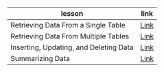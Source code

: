 | lesson                                 | link                                                                                       |
| -------------------------------------- | ------------------------------------------------------------------------------------------ |
| Retrieving Data From a Single Table    | [Link](./retrieving-data-from-a-single-table.md "Retrieving Data From a Single Table ")    |
| Retrieving Data From Multiple Tables   | [Link](./retrieving-data-from-multiple-tables.md "Retrieving Data From Multiple Tables")   |
| Inserting, Updating, and Deleting Data | [Link](./inserting-updating-and-deleting-data.md "Inserting, Updating, and Deleting Data") |
| Summarizing Data                       | [Link](./summarizing-data.md "Summarizing Data")                                           |
